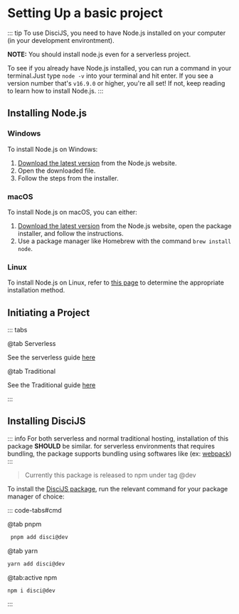# Setting Up a basic project


::: tip
To use DisciJS, you need to have Node.js installed on your computer (in your development environtment).

**NOTE:** You should install node.js even for a serverless project.

To see if you already have Node.js installed, you can run a command in your terminal.Just type `node -v` into your terminal and hit enter. If you see a version number that's `v16.9.0` or higher, you're all set! If not, keep reading to learn how to install Node.js.
:::

## Installing Node.js

### Windows
To install Node.js on Windows:
1. [Download the latest version](https://nodejs.org/en) from the Node.js website.
2. Open the downloaded file.
3. Follow the steps from the installer.

### macOS
To install Node.js on macOS, you can either:
1. [Download the latest version](https://nodejs.org/en) from the Node.js website, open the package installer, and follow the instructions.
2. Use a package manager like Homebrew with the command `brew install node`.

### Linux
To install Node.js on Linux, refer to [this page](https://nodejs.org/en/download/package-manager) to determine the appropriate installation method.


## Initiating a Project

::: tabs

@tab Serverless

See the serverless guide [here](../serverless/README.md#initiating-a-project)

@tab Traditional

See the Traditional guide [here](../Traditional/README.md)

:::

## Installing DisciJS

::: info
For both serverless and normal traditional hosting, installation of this package **SHOULD** be similar.
for serverless environments that requires bundling, the package supports bundling using softwares like (ex: [webpack](https://webpack.js.org/))
:::

> Currently this package is released to npm under tag @dev

To install the [DisciJS package](https://www.npmjs.com/package/disci/), run the relevant command for your package manager of choice:

::: code-tabs#cmd

@tab pnpm

```bash
 pnpm add disci@dev
```

@tab yarn

```bash
yarn add disci@dev
```

@tab:active npm

```bash
npm i disci@dev
```

:::
